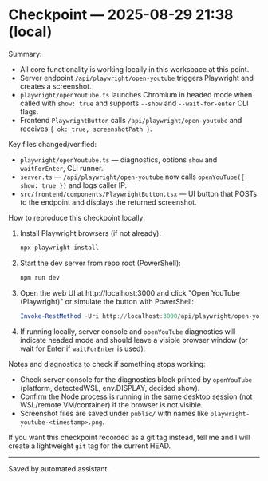 # Checkpoint — 2025-08-29 21:38 (local)

Summary:

- All core functionality is working locally in this workspace at this point.
- Server endpoint `/api/playwright/open-youtube` triggers Playwright and creates a screenshot.
- `playwright/openYoutube.ts` launches Chromium in headed mode when called with `show: true` and supports `--show` and `--wait-for-enter` CLI flags.
- Frontend `PlaywrightButton` calls `/api/playwright/open-youtube` and receives `{ ok: true, screenshotPath }`.

Key files changed/verified:

- `playwright/openYoutube.ts` — diagnostics, options `show` and `waitForEnter`, CLI runner.
- `server.ts` — `/api/playwright/open-youtube` now calls `openYouTube({ show: true })` and logs caller IP.
- `src/frontend/components/PlaywrightButton.tsx` — UI button that POSTs to the endpoint and displays the returned screenshot.

How to reproduce this checkpoint locally:

1. Install Playwright browsers (if not already):

   ```powershell
   npx playwright install
   ```

2. Start the dev server from repo root (PowerShell):

   ```powershell
   npm run dev
   ```

3. Open the web UI at http://localhost:3000 and click "Open YouTube (Playwright)" or simulate the button with PowerShell:

   ```powershell
   Invoke-RestMethod -Uri http://localhost:3000/api/playwright/open-youtube -Method Post -ContentType 'application/json' -Body '{}' | ConvertTo-Json -Depth 5
   ```

4. If running locally, server console and `openYouTube` diagnostics will indicate headed mode and should leave a visible browser window (or wait for Enter if `waitForEnter` is used).

Notes and diagnostics to check if something stops working:

- Check server console for the diagnostics block printed by `openYouTube` (platform, detectedWSL, env.DISPLAY, decided show).
- Confirm the Node process is running in the same desktop session (not WSL/remote VM/container) if the browser is not visible.
- Screenshot files are saved under `public/` with names like `playwright-youtube-<timestamp>.png`.

If you want this checkpoint recorded as a git tag instead, tell me and I will create a lightweight `git` tag for the current HEAD.

---

Saved by automated assistant.

